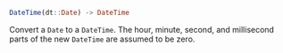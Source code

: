 ```julia
DateTime(dt::Date) -> DateTime
```

Convert a `Date` to a `DateTime`. The hour, minute, second, and millisecond parts of the new `DateTime` are assumed to be zero.
